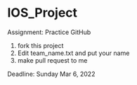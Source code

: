 # IOS_Project

Assignment: Practice GitHub

1) fork this project
2) Edit team_name.txt and put your name
3) make pull request to me 

Deadline: Sunday Mar 6, 2022
